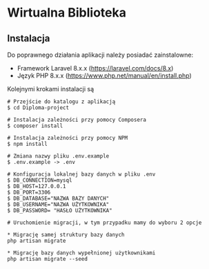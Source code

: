 # Wirtualna Biblioteka

## Instalacja

Do poprawnego działania aplikacji należy posiadać zainstalowne:

-   Framework Laravel 8.x.x (https://laravel.com/docs/8.x)
-   Język PHP 8.x.x (https://www.php.net/manual/en/install.php)

Kolejnymi krokami instalacji są

```
# Przejście do katalogu z aplikacją
$ cd Diploma-project

# Instalacja zależności przy pomocy Composera
$ composer install

# Instalacja zależności przy pomocy NPM
$ npm install

# Zmiana nazwy pliku .env.example
$ .env.example -> .env

# Konfiguracja lokalnej bazy danych w pliku .env
$ DB_CONNECTION=mysql
$ DB_HOST=127.0.0.1
$ DB_PORT=3306
$ DB_DATABASE="NAZWA BAZY DANYCH"
$ DB_USERNAME="NAZWA UŻYTKOWNIKA"
$ DB_PASSWORD= "HASŁO UŻYTKOWNIKA"

# Uruchomienie migracji, w tym przypadku mamy do wyboru 2 opcje

* Migrację samej struktury bazy danych
php artisan migrate

* Migrację bazy danych wypełnionej użytkownikami
php artisan migrate --seed
```
